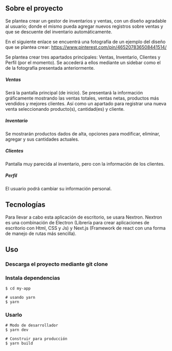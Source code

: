 
## Sobre el proyecto
Se plantea crear un gestor de inventarios y ventas, con un diseño agradable al usuario; donde el mismo pueda agregar nuevos registros sobre ventas y que se descuente del inventario automáticamente.

En el siguiente enlace se encuentrá una fotografía de un ejemplo del diseño que se plantea crear: https://www.pinterest.com/pin/465207836508441514/

Se plantea crear tres apartados principales: Ventas, Inventario, Clientes y Perfil (por el momento). Se accederá a ellos mediante un sidebar como el de la fotografía presentada anteriormente.

##### Ventas
Será la pantalla principal (de inicio). Se presentará la información gráficamente mostrando las ventas totales, ventas netas, productos más vendidos y mejores clientes. Así como un apartado para registrar una nueva venta seleccionando producto(s), cantidad(es) y cliente.

##### Inventario
Se mostrarán productos dados de alta, opciones para modificar, eliminar, agregar y sus cantidades actuales.

##### Clientes
Pantalla muy parecida al inventario, pero con la información de los clientes.

##### Perfil
El usuario podrá cambiar su información personal.

## Tecnologías 
Para llevar a cabo esta aplicación de escritorio, se usara Nextron. Nextron es una combinación de Electron (Librería para crear aplicaciones de escritorio con Html, CSS y Js) y Next.js (Framework de react con una forma de manejo de rutas más sencilla).
## Uso

### Descarga el proyecto mediante git clone

### Instala dependencias

```
$ cd my-app

# usando yarn
$ yarn
```

### Usarlo

```
# Modo de desarrollador
$ yarn dev 

# Construir para producción
$ yarn build 
```
